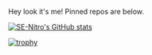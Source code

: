 Hey look it's me!
Pinned repos are below.


[![SE-Nitro's GitHub stats](https://github-readme-stats.vercel.app/api?username=SE-Nitro&show_icons=true)](https://github.com/anuraghazra/github-readme-stats)

[![trophy](https://github-profile-trophy.vercel.app/?username=se-nitro&theme=onedark)](https://github.com/ryo-ma/github-profile-trophy)
